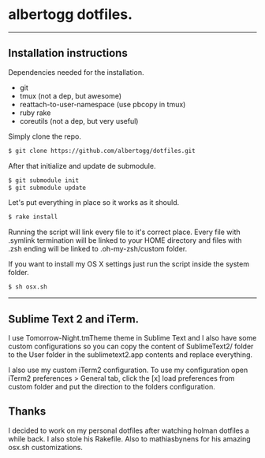# albertogg dotfiles.

* * *
## Installation instructions

Dependencies needed for the installation.

- git
- tmux (not a dep, but awesome)
- reattach-to-user-namespace (use pbcopy in tmux)
- ruby rake
- coreutils (not a dep, but very useful)

Simply clone the repo.

~~~sh
$ git clone https://github.com/albertogg/dotfiles.git
~~~

After that initialize and update de submodule.

~~~sh
$ git submodule init
$ git submodule update
~~~

Let's put everything in place so it works as it should.

~~~sh
$ rake install
~~~

Running the script will link every file to it's correct place. Every file with
.symlink termination will be linked to your HOME directory and files with .zsh
ending will be linked to .oh-my-zsh/custom folder.

If you want to install my OS X settings just run the script inside the system
folder.

~~~sh
$ sh osx.sh
~~~

* * *
## Sublime Text 2 and iTerm.

I use Tomorrow-Night.tmTheme theme in Sublime Text and I also have some custom
configurations so you can copy the content of SublimeText2/ folder to the User
folder in the sublimetext2.app contents and replace everything.

I also use my custom iTerm2 configuration. To use my configuration open iTerm2
preferences > General tab, click the [x] load preferences from custom folder and
put the direction to the folders configuration.

## Thanks

I decided to work on my personal dotfiles after watching holman dotfiles a while back. I
also stole his Rakefile. Also to mathiasbynens for his amazing osx.sh
customizations.
